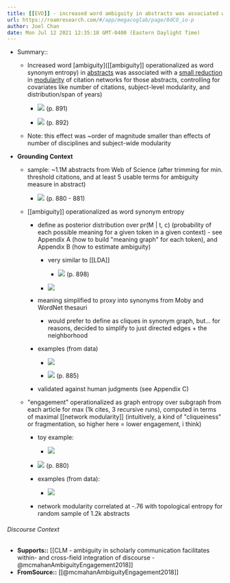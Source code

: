 ```yaml
---
title: [[EVD]] - increased word ambiguity in abstracts was associated with slightly lower modularity of citation networks for those abstracts - [[@mcmahanAmbiguityEngagement2018]]
url: https://roamresearch.com/#/app/megacoglab/page/0dCO_io-p
author: Joel Chan
date: Mon Jul 12 2021 12:35:18 GMT-0400 (Eastern Daylight Time)
---
```


- Summary::

    - Increased word [ambiguity]([[ambiguity]] operationalized as word synonym entropy) in [abstracts](((6qjlnVVFu))) was associated with a [small reduction](((UM_VbavN0))) in [modularity](((WjBY2ojmx))) of citation networks for those abstracts, controlling for covariates like number of citations, subject-level modularity, and distribution/span of years)

        - ![](https://firebasestorage.googleapis.com/v0/b/firescript-577a2.appspot.com/o/imgs%2Fapp%2Fmegacoglab%2FYK5hjRvILZ.png?alt=media&token=91149ef7-7b6d-4595-ba46-553a1e300607) (p. 891)

        - ![](https://firebasestorage.googleapis.com/v0/b/firescript-577a2.appspot.com/o/imgs%2Fapp%2Fmegacoglab%2Ff1KNxVhp1L.png?alt=media&token=360f4488-5542-48a5-b832-624d4cecda87) (p. 892)

    - Note: this effect was ~order of magnitude smaller than effects of number of disciplines and subject-wide modularity
- **Grounding Context**

    - sample: ~1.1M abstracts from Web of Science (after trimming for min. threshold citations, and at least 5 usable terms for ambiguity measure in abstract)

        - ![](https://firebasestorage.googleapis.com/v0/b/firescript-577a2.appspot.com/o/imgs%2Fapp%2Fmegacoglab%2F6swfV2e5lD.png?alt=media&token=663be791-00fa-43a8-939e-16b1e2b3839b) (p. 880 - 881)

    - [[ambiguity]] operationalized as word synonym entropy

        - define as posterior distribution over pr(M | t, c) (probability of each possible meaning for a given token in a given context) - see Appendix A (how to build "meaning graph" for each token), and Appendix B (how to estimate ambiguity)

            - very similar to [[LDA]]

                - ![](https://firebasestorage.googleapis.com/v0/b/firescript-577a2.appspot.com/o/imgs%2Fapp%2Fmegacoglab%2FkBZZ_HTTGv.png?alt=media&token=1b9f4a7c-5f25-4555-82c0-4f2785d46fb6) (p. 898)

            - ![](https://firebasestorage.googleapis.com/v0/b/firescript-577a2.appspot.com/o/imgs%2Fapp%2Fmegacoglab%2FyJ2BvBP1aJ.png?alt=media&token=06e19e17-993e-43dc-9095-47215d99ff63)

        - meaning simplified to proxy into synonyms from Moby and WordNet thesauri

            - would prefer to define as cliques in synonym graph, but... for reasons, decided to simplify to just directed edges + the neighborhood

        - examples (from data)

            - ![](https://firebasestorage.googleapis.com/v0/b/firescript-577a2.appspot.com/o/imgs%2Fapp%2Fmegacoglab%2FjNbxETh3nc.png?alt=media&token=7bf4a619-0ca2-4960-81e6-cc1096a24ba9)

            - ![](https://firebasestorage.googleapis.com/v0/b/firescript-577a2.appspot.com/o/imgs%2Fapp%2Fmegacoglab%2FgI8AhKGeTl.png?alt=media&token=ae39c2be-5b06-48f4-bb34-4216808fc838) (p. 885)

        - validated against human judgments (see Appendix C)

    - "engagement" operationalized as graph entropy over subgraph from each article for max (1k cites, 3 recursive runs), computed in terms of maximal [[network modularity]] (intuitively, a kind of "cliqueiness" or fragmentation, so higher here = lower engagement, i think)

        - toy example:

            - ![](https://firebasestorage.googleapis.com/v0/b/firescript-577a2.appspot.com/o/imgs%2Fapp%2Fmegacoglab%2FAUmk1jo2Ua.png?alt=media&token=c9ed7651-5fea-44fe-994a-c769e70cb68d)

        - ![](https://firebasestorage.googleapis.com/v0/b/firescript-577a2.appspot.com/o/imgs%2Fapp%2Fmegacoglab%2FzWrx4znKTB.png?alt=media&token=ac0e15f3-3cfc-4454-82ab-bf0acb1a3689) (p. 880)

        - examples (from data):

            - ![](https://firebasestorage.googleapis.com/v0/b/firescript-577a2.appspot.com/o/imgs%2Fapp%2Fmegacoglab%2FKUb7aKx_yi.png?alt=media&token=d9e03062-c18f-432c-896a-32a3062151ed)

        - network modularity correlated at -.76 with topological entropy for random sample of 1.2k abstracts

###### Discourse Context

- **Supports::** [[CLM - ambiguity in scholarly communication facilitates within- and cross-field integration of discourse - @mcmahanAmbiguityEngagement2018]]
- **FromSource::** [[@mcmahanAmbiguityEngagement2018]]
